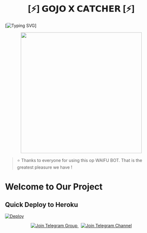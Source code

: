 <h1 align="center"><b>[⚡] 𝗚𝗢𝗝𝗢 𝗫 𝗖𝗔𝗧𝗖𝗛𝗘𝗥 [⚡]</b></h1>

</h2>

[![Typing SVG](https://readme-typing-svg.herokuapp.com/?lines=ㅤ+𝚆𝙴𝙻𝙲𝙾𝙼𝙴+𝚃𝙾+ɢᴏᴊᴏ+ᴄᴀᴛᴄʜᴇʀ+𝚁𝙴𝙿𝙾+;ㅤ+𝚃𝙷𝙸𝚂+𝙸𝚂+𝙰+𝙰𝙳𝚅𝙰𝙽𝙲𝙴+ᴡᴀɪғᴜ+ᴄᴀᴛᴄʜᴇʀ+𝙱𝙾𝚃;𝙿𝙾𝚆𝙴𝚁𝙴𝙳+𝙱𝚈+☞+𝗧𝗛𝗘+𝗧𝗘𝗔𝗠+𝗚𝗢𝗝𝗢)]

<p align="center"><a href="https://t.me/PyXen"><img src="https://files.catbox.moe/wzydml.jpg" width="400"></a></p>


> ⭐️ Thanks to everyone for using this op WAIFU BOT. That is the greatest pleasure we have !
# Welcome to Our Project

## Quick Deploy to Heroku

[![Deploy](https://www.herokucdn.com/deploy/button.svg)](https://dashboard.heroku.com/new?template=https://github.com/HKMUSIC/Gojowaifu)

<p align="center">
  <a href="https://t.me/Zyroupdates">
    <img src="https://img.shields.io/badge/Join%20Group-Telegram-blue?logo=telegram" alt="Join Telegram Group">
  </a>
  &nbsp;
  <a href="https://t.me/ZyroBotCodes">
    <img src="https://img.shields.io/badge/Join%20Channel-Telegram-blue?logo=telegram" alt="Join Telegram Channel">
  </a>
</p>
